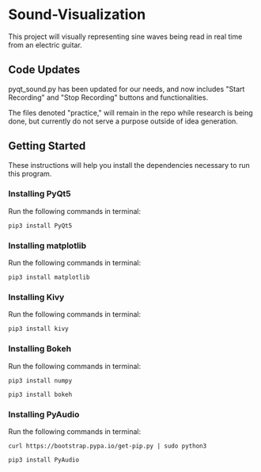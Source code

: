 # Sound-Visualization
This project will visually representing sine waves being read in real time from an electric guitar.

## Code Updates
pyqt_sound.py has been updated for our needs, and now includes "Start Recording" and "Stop Recording" buttons and functionalities. 

The files denoted "practice," will remain in the repo while research is being done, but currently do not serve a purpose outside of idea generation.

## Getting Started

These instructions will help you install the dependencies necessary to run this program.

### Installing PyQt5

Run the following commands in terminal:

```
pip3 install PyQt5
```

### Installing matplotlib

Run the following commands in terminal:

```
pip3 install matplotlib
```
### Installing Kivy

Run the following commands in terminal:

```
pip3 install kivy
```

### Installing Bokeh

Run the following commands in terminal:

```
pip3 install numpy
```
```
pip3 install bokeh
```
### Installing PyAudio

Run the following commands in terminal:

```
curl https://bootstrap.pypa.io/get-pip.py | sudo python3
```
```
pip3 install PyAudio
```
